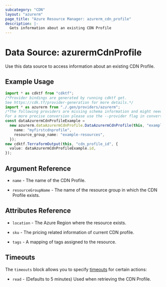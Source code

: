 ```yaml
---
subcategory: "CDN"
layout: "azurerm"
page_title: "Azure Resource Manager: azurerm_cdn_profile"
description: |-
  Gets information about an existing CDN Profile
---
```


# Data Source: azurermCdnProfile

Use this data source to access information about an existing CDN Profile.

## Example Usage

```typescript
import * as cdktf from "cdktf";
/*Provider bindings are generated by running cdktf get.
See https://cdk.tf/provider-generation for more details.*/
import * as azurerm from "./.gen/providers/azurerm";
/*The following providers are missing schema information and might need manual adjustments to synthesize correctly: azurerm.
For a more precise conversion please use the --provider flag in convert.*/
const dataAzurermCdnProfileExample =
  new azurerm.dataAzurermCdnProfile.DataAzurermCdnProfile(this, "example", {
    name: "myfirstcdnprofile",
    resource_group_name: "example-resources",
  });
new cdktf.TerraformOutput(this, "cdn_profile_id", {
  value: dataAzurermCdnProfileExample.id,
});

```

## Argument Reference

*   `name` - The name of the CDN Profile.

*   `resourceGroupName` - The name of the resource group in which the CDN Profile exists.

## Attributes Reference

*   `location` - The Azure Region where the resource exists.

*   `sku` - The pricing related information of current CDN profile.

*   `tags` - A mapping of tags assigned to the resource.

## Timeouts

The `timeouts` block allows you to specify [timeouts](https://www.terraform.io/language/resources/syntax#operation-timeouts) for certain actions:

* `read` - (Defaults to 5 minutes) Used when retrieving the CDN Profile.

